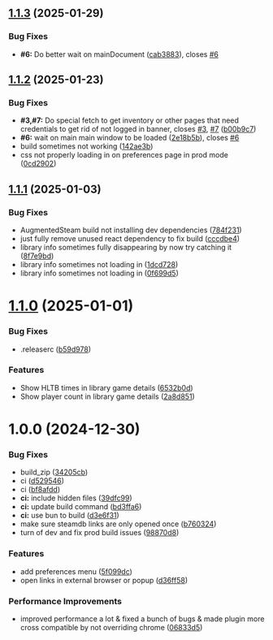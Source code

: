## [1.1.3](https://github.com/tddebart/AugmentedSteam-Extension-Plugin/compare/v1.1.2...v1.1.3) (2025-01-29)


### Bug Fixes

* **#6:** Do better wait on mainDocument ([cab3883](https://github.com/tddebart/AugmentedSteam-Extension-Plugin/commit/cab3883a4b45f0610e21fc204723609a2d88bf12)), closes [#6](https://github.com/tddebart/AugmentedSteam-Extension-Plugin/issues/6)

## [1.1.2](https://github.com/tddebart/AugmentedSteam-Extension-Plugin/compare/v1.1.1...v1.1.2) (2025-01-23)


### Bug Fixes

* **#3,#7:** Do special fetch to get inventory or other pages that need credentials to get rid of not logged in banner, closes [#3](https://github.com/tddebart/AugmentedSteam-Extension-Plugin/issues/3), [#7](https://github.com/tddebart/AugmentedSteam-Extension-Plugin/issues/7) ([b00b9c7](https://github.com/tddebart/AugmentedSteam-Extension-Plugin/commit/b00b9c7ea64902827956c250681fb91b9e66da4f))
* **#6:** wait on main main window to be loaded ([2e18b5b](https://github.com/tddebart/AugmentedSteam-Extension-Plugin/commit/2e18b5be6ed1ec61671a0d47d4161743a97050c1)), closes [#6](https://github.com/tddebart/AugmentedSteam-Extension-Plugin/issues/6)
* build sometimes not working ([142ae3b](https://github.com/tddebart/AugmentedSteam-Extension-Plugin/commit/142ae3ba73a41c39c2cfc1882efcb96dc2e1ad83))
* css not properly loading in on preferences page in prod mode ([0cd2902](https://github.com/tddebart/AugmentedSteam-Extension-Plugin/commit/0cd2902f1de31b9a01c9b2a8a9e214001e276e47))

## [1.1.1](https://github.com/tddebart/AugmentedSteam-Extension-Plugin/compare/v1.1.0...v1.1.1) (2025-01-03)


### Bug Fixes

* AugmentedSteam build not installing dev dependencies ([784f231](https://github.com/tddebart/AugmentedSteam-Extension-Plugin/commit/784f231398af83b543140f0055b976572bc407e4))
* just fully remove unused react dependency to fix build ([cccdbe4](https://github.com/tddebart/AugmentedSteam-Extension-Plugin/commit/cccdbe4264285b6a2326c7c0b5e258ea3f527bcc))
* library info sometimes fully disappearing by now try catching it ([8f7e9bd](https://github.com/tddebart/AugmentedSteam-Extension-Plugin/commit/8f7e9bd548a197d07d70b8092667104ca6ac37c3))
* library info sometimes not loading in ([1dcd728](https://github.com/tddebart/AugmentedSteam-Extension-Plugin/commit/1dcd72859966e9608877bcaa889fd8eca212ae8a))
* library info sometimes not loading in ([0f699d5](https://github.com/tddebart/AugmentedSteam-Extension-Plugin/commit/0f699d50323b4b118e68b84dffd7752f5c38fa8d))

# [1.1.0](https://github.com/tddebart/AugmentedSteam-Extension-Plugin/compare/v1.0.0...v1.1.0) (2025-01-01)


### Bug Fixes

* .releaserc ([b59d978](https://github.com/tddebart/AugmentedSteam-Extension-Plugin/commit/b59d978ba100b020b0eff0a5d3ce6d514b7e8de5))


### Features

* Show HLTB times in library game details ([6532b0d](https://github.com/tddebart/AugmentedSteam-Extension-Plugin/commit/6532b0d7e178e66b2b54603a7e0db42eb4014cc6))
* Show player count in library game details ([2a8d851](https://github.com/tddebart/AugmentedSteam-Extension-Plugin/commit/2a8d85166fbbebf40817bf40e7fe9e4d5b44f43e))

# 1.0.0 (2024-12-30)


### Bug Fixes

* build_zip ([34205cb](https://github.com/tddebart/AugmentedSteam-Extension-Plugin/commit/34205cbe7e5eaf297c87079284ca40f239732d0e))
* ci ([d529546](https://github.com/tddebart/AugmentedSteam-Extension-Plugin/commit/d5295467fc354295a3cfd736cf50f98fc6c8d900))
* ci ([bf8afdd](https://github.com/tddebart/AugmentedSteam-Extension-Plugin/commit/bf8afdd499eb62262cb783d493f1eda76b89d760))
* **ci:** include hidden files ([39dfc99](https://github.com/tddebart/AugmentedSteam-Extension-Plugin/commit/39dfc99e61d5eadbba20febd43e6f3016e139e05))
* **ci:** update build command ([bd3ffa6](https://github.com/tddebart/AugmentedSteam-Extension-Plugin/commit/bd3ffa6f198243da2d02d3657e1c5622c3ec94f3))
* **ci:** use bun to build ([d3e6f31](https://github.com/tddebart/AugmentedSteam-Extension-Plugin/commit/d3e6f3160b1d475e9c9eb1c9e880750166933acd))
* make sure steamdb links are only opened once ([b760324](https://github.com/tddebart/AugmentedSteam-Extension-Plugin/commit/b7603244d9239e7140af297afc792111780979a5))
* turn of dev and fix prod build issues ([98870d8](https://github.com/tddebart/AugmentedSteam-Extension-Plugin/commit/98870d88bd1732ca6aa58a59b7a68ddd18d95d50))


### Features

* add preferences menu ([5f099dc](https://github.com/tddebart/AugmentedSteam-Extension-Plugin/commit/5f099dc4b252e10278c05cbd15aee0fae885bfe8))
* open links in external browser or popup ([d36ff58](https://github.com/tddebart/AugmentedSteam-Extension-Plugin/commit/d36ff58b4798219f4ee0d1ec32e525ad1f419787))


### Performance Improvements

* improved performance a lot & fixed a bunch of bugs & made plugin more cross compatible by not overriding chrome ([06833d5](https://github.com/tddebart/AugmentedSteam-Extension-Plugin/commit/06833d50426ff14751543d7cb2b441c0f2c5fc95))
